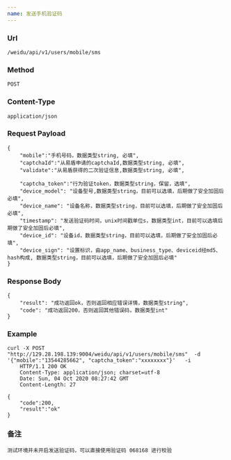 ```yaml
---
name: 发送手机验证码
---
```

    
### Url
    /weidu/api/v1/users/mobile/sms
    
### Method
    POST

### Content-Type
    application/json    

### Request Payload
    {
        "mobile":"手机号码，数据类型string, 必填",
        "captchaId":"从易盾申请的captchaId,数据类型string, 必填",
        "validate":"从易盾获得的二次验证信息,数据类型string, 必填",

        "captcha_token":"行为验证token，数据类型string，保留，选填",
        "device_model": "设备型号,数据类型string，目前可以选填，后期做了安全加固后必填",
        "device_name": "设备名称，数据类型string，目前可以选填，后期做了安全加固后必填",
        "timestamp": "发送验证码时间，unix时间戳单位s，数据类型int，目前可以选填后期做了安全加固后必填",
        "device_id": "设备id，数据类型string，目前可以选填，后期做了安全加固后必填",
        "device_sign": "设置标识，由app_name、business_type、deviceid经md5、hash构成, 数据类型string，目前可以选填，后期做了安全加固后必填"
    }
    
### Response Body
    {
        "result": "成功返回ok，否则返回相应错误详情，数据类型string",
        "code": "成功返回200，否则返回其他错误码，数据类型int" 
    }
    

### Example
    curl -X POST  "http://129.28.198.139:9004/weidu/api/v1/users/mobile/sms"  -d '{"mobile":"13544285662", "captcha_token":"xxxxxxxx"}'   -i
        HTTP/1.1 200 OK
        Content-Type: application/json; charset=utf-8
        Date: Sun, 04 Oct 2020 08:27:42 GMT
        Content-Length: 27

    {
        "code":200,
        "result":"ok"
    }

### 备注
    测试环境并未开启发送验证码，可以直接使用验证码 068168 进行校验   


